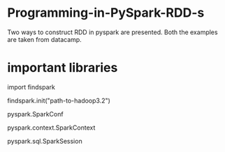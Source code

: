 # Programming-in-PySpark-RDD-s

Two ways to construct RDD in pyspark are presented. Both the examples are taken from datacamp.

# important libraries 

import findspark

findspark.init("path-to-hadoop3.2")

pyspark.SparkConf

pyspark.context.SparkContext

pyspark.sql.SparkSession

